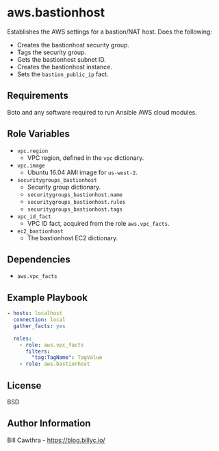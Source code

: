aws.bastionhost
=========

Establishes the AWS settings for a bastion/NAT host.  Does the following:
- Creates the bastionhost security group.
- Tags the security group.
- Gets the bastionhost subnet ID.
- Creates the bastionhost instance.
- Sets the `bastion_public_ip` fact.

Requirements
------------

Boto and any software required to run Ansible AWS cloud modules.

Role Variables
--------------

- `vpc.region`
  - VPC region, defined in the `vpc` dictionary.
- `vpc.image`
  - Ubuntu 16.04 AMI image for `us-west-2`.
- `securitygroups_bastionhost`
  - Security group dictionary.
  - `securitygroups_bastionhost.name`
  - `securitygroups_bastionhost.rules`
  - `securitygroups_bastionhost.tags`
- `vpc_id_fact`
  - VPC ID fact, acquired from the role `aws.vpc_facts`.
- `ec2_bastionhost`
  - The bastionhost EC2 dictionary.

Dependencies
------------

- `aws.vpc_facts`

Example Playbook
----------------

```yaml
- hosts: localhost
  connection: local
  gather_facts: yes

  roles:
    - role: aws.vpc_facts
      filters:
        "tag:TagName": TagValue
    - role: aws.bastionhost
```

License
-------

BSD

Author Information
------------------

Bill Cawthra - https://blog.billyc.io/
